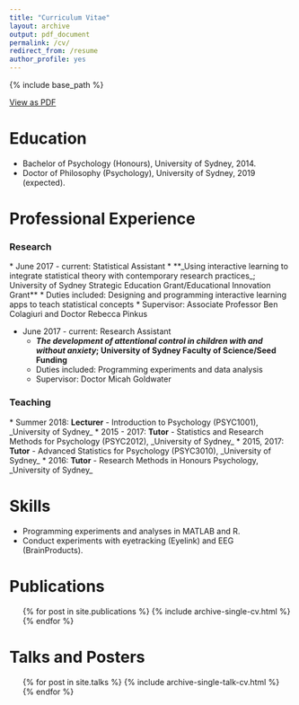 ```yaml
---
title: "Curriculum Vitae"
layout: archive
output: pdf_document
permalink: /cv/
redirect_from: /resume
author_profile: yes
---
```


{% include base_path %}

[View as PDF](/_pages/curriculumvitae.pdf)

Education
======
* Bachelor of Psychology (Honours), University of Sydney, 2014.
* Doctor of Philosophy (Psychology), University of Sydney, 2019 (expected).

Professional Experience
======
<h3> Research </h3>
* June 2017 - current: Statistical Assistant
  * **_Using interactive learning to integrate statistical theory with contemporary research practices_; University of Sydney Strategic Education Grant/Educational Innovation Grant**
  * Duties included: Designing and programming interactive learning apps to teach statistical concepts
  * Supervisor: Associate Professor Ben Colagiuri and Doctor Rebecca Pinkus

* June 2017 - current: Research Assistant
  * **_The development of attentional control in children with and without anxiety_; University of Sydney Faculty of Science/Seed Funding**
  * Duties included: Programming experiments and data analysis
  * Supervisor: Doctor Micah Goldwater

<h3> Teaching </h3>
* Summer 2018: <b>Lecturer</b> - Introduction to Psychology (PSYC1001), _University of Sydney_
* 2015 - 2017: <b>Tutor</b> - Statistics and Research Methods for Psychology (PSYC2012), _University of Sydney_
* 2015, 2017: <b>Tutor</b> - Advanced Statistics for Psychology (PSYC3010), _University of Sydney_
* 2016: <b>Tutor</b> - Research Methods in Honours Psychology, _University of Sydney_

  
Skills
======
* Programming experiments and analyses in MATLAB and R.
* Conduct experiments with eyetracking (Eyelink) and EEG (BrainProducts).

Publications
======
  <ul>{% for post in site.publications %}
    {% include archive-single-cv.html %}
  {% endfor %}</ul>
  

Talks and Posters
======
  <ul>{% for post in site.talks %}
    {% include archive-single-talk-cv.html %}
  {% endfor %}</ul>
  


